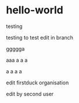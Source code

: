 # hello-world
testing 




testing to test edit in branch



ggggga

aaa
a
a
a

a
a
a
a

edit firstduck organisation



edit by second user
